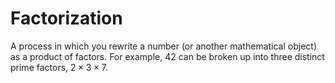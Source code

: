 # Factorization
A process in which you rewrite a number (or another mathematical object) as a product of factors. For example, $42$ can be broken up into three distinct prime factors, $2×3×7$.
